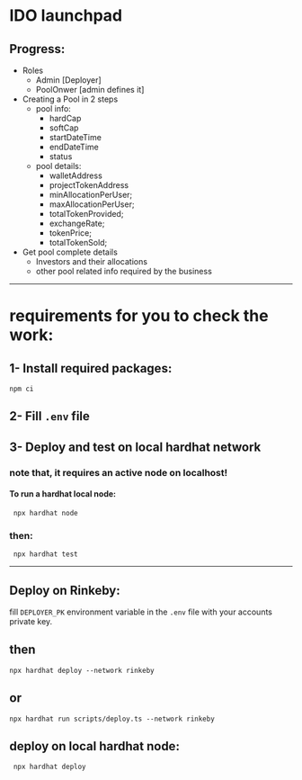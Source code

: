 # IDO launchpad

## Progress:
* Roles
    * Admin [Deployer]
    * PoolOnwer [admin defines it]
* Creating a Pool in 2 steps
    * pool info:
        * hardCap
        * softCap
        * startDateTime
        * endDateTime
        * status
    * pool details:
        * walletAddress
        * projectTokenAddress
        * minAllocationPerUser;
        * maxAllocationPerUser;
        * totalTokenProvided;
        * exchangeRate;
        * tokenPrice;
        * totalTokenSold;
* Get pool complete details
    * Investors and their allocations
    * other pool related info required by the business

---
# requirements for you to check the work:
## 1- Install required packages: 
``` npm ci ```
## 2- Fill `.env` file
## 3- Deploy and test on local hardhat network 
### note that, it requires an active node on localhost!
#### To run a hardhat local node: 
``` npx hardhat node```
### then:
``` npx hardhat test```

---

## Deploy on Rinkeby:
fill `DEPLOYER_PK` environment variable in the `.env` file with your accounts private key.
## then
```npx hardhat deploy --network rinkeby```
## or 
```npx hardhat run scripts/deploy.ts --network rinkeby```

## deploy on local hardhat node:
``` npx hardhat deploy```
